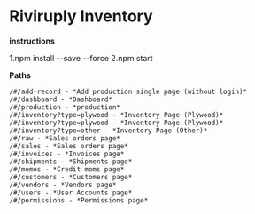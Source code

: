 # Riviruply Inventory

**instructions**

1.npm install --save --force
2.npm start

**Paths**
```
/#/add-record - *Add production single page (without login)*
/#/dashboard - *Dashboard*
/#/production - *production*
/#/inventory?type=plywood - *Inventory Page (Plywood)*
/#/inventory?type=plywood - *Inventory Page (Plywood)*
/#/inventory?type=other - *Inventory Page (Other)*
/#/raw - *Sales orders page*
/#/sales - *Sales orders page*
/#/invoices - *Invoices page*
/#/shipments - *Shipments page*
/#/memos - *Credit moms page*
/#/customers - *Customers page*
/#/vendors - *Vendors page*
/#/users - *User Accounts page*
/#/permissions - *Permissions page*
```

